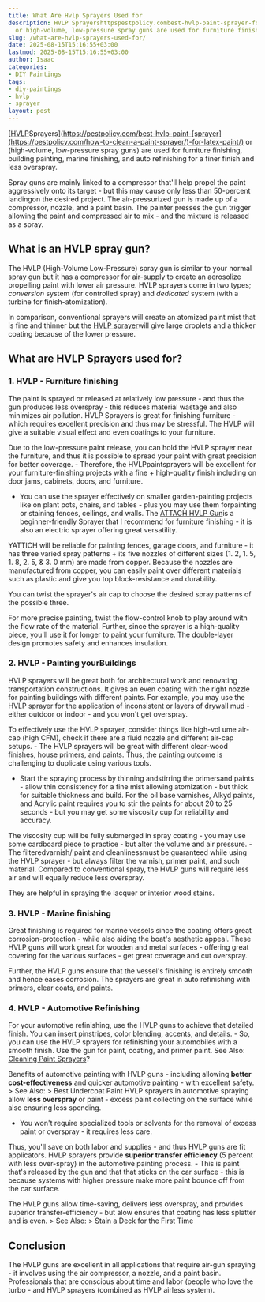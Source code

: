 ```yaml
---
title: What Are Hvlp Sprayers Used for
description: HVLP Sprayershttpspestpolicy.combest-hvlp-paint-sprayer-for-latex-paint
  or high-volume, low-pressure spray guns are used for furniture finishing, building...
slug: /what-are-hvlp-sprayers-used-for/
date: 2025-08-15T15:16:55+03:00
lastmod: 2025-08-15T15:16:55+03:00
author: Isaac
categories:
- DIY Paintings
tags:
- diy-paintings
- hvlp
- sprayer
layout: post
---
```

[[HVLP](https://pestpolicy.com/can-you-clean-hvlp-with-acetone/)Sprayers](https://pestpolicy.com/best-hvlp-paint-[sprayer](https://pestpolicy.com/how-to-clean-a-paint-sprayer/)-for-latex-paint/) or (high-volume, low-pressure spray guns) are used for furniture finishing, building painting, marine finishing, and auto refinishing for a finer finish and less overspray.

Spray guns are mainly linked to a compressor that'll help propel the paint aggressively onto its target - but this may cause only less than 50-percent landingon the desired project. The air-pressurized gun is made up of a compressor, nozzle, and a paint basin. The painter presses the gun trigger allowing the paint and compressed air to mix - and the mixture is released as a spray.

##  What is an HVLP spray gun?

The HVLP (High-Volume Low-Pressure) spray gun is similar to your normal spray gun but it has a compressor for air-supply to create an aerosolize propelling paint with lower air pressure. HVLP sprayers come in two types; *conversion* system (for controlled spray) and *dedicated* system (with a turbine for finish-atomization).

In comparison, conventional sprayers will create an atomized paint mist that is fine and thinner but the [HVLP sprayer](https://pestpolicy.com/how-to-use-an-hvlp-paint-sprayer/)will give large droplets and a thicker coating because of the lower pressure.

##  What are HVLP Sprayers used for?

###  1. HVLP - Furniture finishing

The paint is sprayed or released at relatively low pressure - and thus the gun produces less overspray - this reduces material wastage and also minimizes air pollution. HVLP Sprayers is great for finishing furniture - which requires excellent precision and thus may be stressful. The HVLP will give a suitable visual effect and even coatings to your furniture.

Due to the low-pressure paint release, you can hold the HVLP sprayer near the furniture, and thus it is possible to spread your paint with great precision for better coverage. - Therefore, the HVLPpaintsprayers will be excellent for your furniture-finishing projects with a fine + high-quality finish including on door jams, cabinets, doors, and furniture.

- You can use the sprayer effectively on smaller garden-painting projects like on plant pots, chairs, and tables - plus you may use them forpainting or staining fences, ceilings, and walls. The [ATTACH HVLP Gun](https://www.amazon.com/dp/B089YV1D4K/?tag=p-policy-20)is a beginner-friendly Sprayer that I recommend for furniture finishing - it is also an electric sprayer offering great versatility.

YATTICH will be reliable for painting fences, garage doors, and furniture - it has three varied spray patterns + its five nozzles of different sizes (1. 2, 1. 5, 1. 8, 2. 5, & 3. 0 mm) are made from copper. Because the nozzles are manufactured from copper, you can easily paint over different materials such as plastic and give you top block-resistance and durability.

You can twist the sprayer's air cap to choose the desired spray patterns of the possible three.

For more precise painting, twist the flow-control knob to play around with the flow rate of the material. Further, since the sprayer is a high-quality piece, you'll use it for longer to paint your furniture. The double-layer design promotes safety and enhances insulation.

###  2. HVLP - Painting yourBuildings

HVLP sprayers will be great both for architectural work and renovating transportation constructions. It gives an even coating with the right nozzle for painting buildings with different paints. For example, you may use the HVLP sprayer for the application of inconsistent or layers of drywall mud - either outdoor or indoor - and you won't get overspray.

To effectively use the HVLP sprayer, consider things like high-vol ume air-cap (high CFM), check if there are a fluid nozzle and different air-cap setups. - The HVLP sprayers will be great with different clear-wood finishes, house primers, and paints. Thus, the painting outcome is challenging to duplicate using various tools.

- Start the spraying process by thinning andstirring the primersand paints - allow thin consistency for a fine mist allowing atomization - but thick for suitable thickness and build. For the oil base varnishes, Alkyd paints, and Acrylic paint requires you to stir the paints for about 20 to 25 seconds - but you may get some viscosity cup for reliability and accuracy.

The viscosity cup will be fully submerged in spray coating - you may use some cardboard piece to practice - but alter the volume and air pressure. - The filteredvarnish/ paint and cleanlinessmust be guaranteed while using the HVLP sprayer - but always filter the varnish, primer paint, and such material. Compared to conventional spray, the HVLP guns will require less air and will equally reduce less overspray.

They are helpful in spraying the lacquer or interior wood stains.

###  3. HVLP - Marine finishing

Great finishing is required for marine vessels since the coating offers great corrosion-protection - while also aiding the boat's aesthetic appeal. These HVLP guns will work great for wooden and metal surfaces - offering great covering for the various surfaces - get great coverage and cut overspray.

Further, the HVLP guns ensure that the vessel's finishing is entirely smooth and hence eases corrosion. The sprayers are great in auto refinishing with primers, clear coats, and paints.

###  4. HVLP - Automotive Refinishing

For your automotive refinishing, use the HVLP guns to achieve that detailed finish. You can insert pinstripes, color blending, accents, and details. - So, you can use the HVLP sprayers for refinishing your automobiles with a smooth finish. Use the gun for paint, coating, and primer paint. See Also: [Cleaning Paint Sprayers](http://ToCleanPaintSprayers?)?

Benefits of automotive painting with HVLP guns - including allowing **better cost-effectiveness** and quicker automotive painting - with excellent safety. > See Also: > Best Undercoat Paint HVLP sprayers in automotive spraying allow **less overspray** or paint - excess paint collecting on the surface while also ensuring less spending.

- You won't require specialized tools or solvents for the removal of excess paint or overspray - it requires less care.

Thus, you'll save on both labor and supplies - and thus HVLP guns are fit applicators. HVLP sprayers provide **superior transfer efficiency** (5 percent with less over-spray) in the automotive painting process. - This is paint that's released by the gun and that that sticks on the car surface - this is because systems with higher pressure make more paint bounce off from the car surface.

The HVLP guns allow time-saving, delivers less overspray, and provides superior transfer-efficiency - but alow ensures that coating has less splatter and is even. > See Also: > Stain a Deck for the First Time

##  Conclusion

The HVLP guns are excellent in all applications that require air-gun spraying - it involves using the air compressor, a nozzle, and a paint basin. Professionals that are conscious about time and labor (people who love the turbo - and HVLP sprayers (combined as HVLP airless system).
